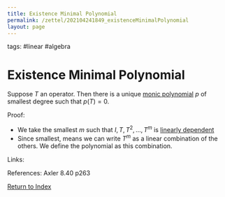 ```yaml
---
title: Existence Minimal Polynomial
permalink: /zettel/202104241849_existenceMinimalPolynomial
layout: page
---
```

tags: #linear #algebra

# Existence Minimal Polynomial

Suppose $T$ an operator. Then there is a unique [monic polynomial](202104241842_monicPolynomialDefinition) $p$
of smallest degree such that $p(T) = 0$.

Proof:
- We take the smallest $m$ such that $I, T, T^2, \ldots, T^m$ is [linearly dependent](202102062038_linearlyDependentDefinition)
- Since smallest, means we can write $T^m$  as a linear combination of the others. We define the polynomial as this combination.

Links: 

References: Axler 8.40 p263

[Return to Index](index)